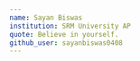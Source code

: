 ```yaml
---
name: Sayan Biswas
institution: SRM University AP
quote: Believe in yourself.
github_user: sayanbiswas0408
---
```

